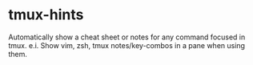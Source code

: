 # tmux-hints
Automatically show a cheat sheet or notes for any command focused in tmux. e.i. Show vim, zsh, tmux notes/key-combos in a pane when using them.
